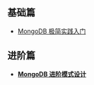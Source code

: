 ## 基础篇
- [MongoDB 极简实践入门](https://github.com/StevenSLXie/Tutorials-for-Web-Developers/blob/master/MongoDB%20%E6%9E%81%E7%AE%80%E5%AE%9E%E8%B7%B5%E5%85%A5%E9%97%A8.md)

## 进阶篇
- **[MongoDB 进阶模式设计](http://www.mongoing.com/mongodb-advanced-pattern-design)**
